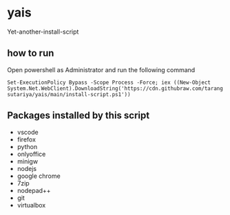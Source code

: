 # yais
Yet-another-install-script

## how to run

Open powershell as Administrator and run the following command

```Set-ExecutionPolicy Bypass -Scope Process -Force; iex ((New-Object System.Net.WebClient).DownloadString('https://cdn.githubraw.com/tarangsutariya/yais/main/install-script.ps1'))```


## Packages installed by this script
- vscode
- firefox
- python
- onlyoffice
- minigw
- nodejs
- google chrome
- 7zip
- nodepad++
- git
- virtualbox

